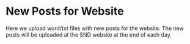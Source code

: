 # New Posts for Website

Here we upload word/txt files with new posts for the website. The new posts will be uploaded at the SND website at the end of each day. 
